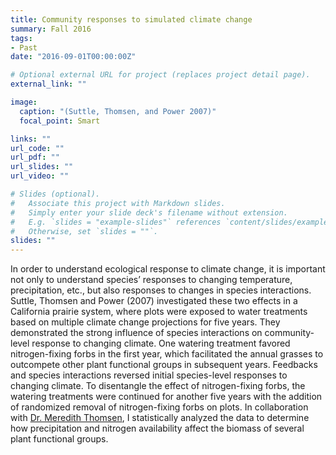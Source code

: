 ```yaml
---
title: Community responses to simulated climate change
summary: Fall 2016
tags:
- Past
date: "2016-09-01T00:00:00Z"

# Optional external URL for project (replaces project detail page).
external_link: ""

image:
  caption: "(Suttle, Thomsen, and Power 2007)"
  focal_point: Smart

links: ""
url_code: ""
url_pdf: ""
url_slides: ""
url_video: ""

# Slides (optional).
#   Associate this project with Markdown slides.
#   Simply enter your slide deck's filename without extension.
#   E.g. `slides = "example-slides"` references `content/slides/example-slides.md`.
#   Otherwise, set `slides = ""`.
slides: ""
---
```


In order to understand ecological response to climate change, it is important not only to understand species’ responses to changing temperature, precipitation, etc., but also responses to changes in species interactions. Suttle, Thomsen and Power (2007) investigated these two effects in a California prairie system, where plots were exposed to water treatments based on multiple climate change projections for five years. They demonstrated the strong influence of species interactions on community-level response to changing climate. One watering treatment favored nitrogen-fixing forbs in the first year, which facilitated the annual grasses to outcompete other plant functional groups in subsequent years. Feedbacks and species interactions reversed initial species-level responses to changing climate. To disentangle the effect of nitrogen-fixing forbs, the watering treatments were continued for another five years with the addition of randomized removal of nitrogen-fixing forbs on plots. In collaboration with [Dr. Meredith Thomsen](http://websites.uwlax.edu/mthomsen/index.htm), I statistically analyzed the data to determine how precipitation and nitrogen availability affect the biomass of several plant functional groups. 

